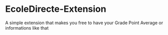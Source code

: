 # EcoleDirecte-Extension
A simple extension that makes you free to have your Grade Point Average or informations like that
